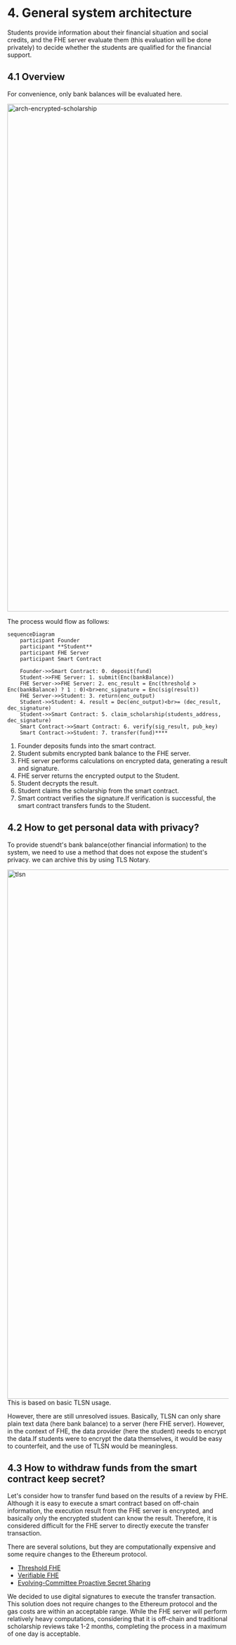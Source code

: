 # 4. General system architecture

Students provide information about their financial situation and social credits, and the FHE server evaluate them (this evaluation will be done privately) to decide whether the students are qualified for the financial support.

## 4.1 Overview
For convenience, only bank balances will be evaluated here.

<img width="1155" alt="arch-encrypted-scholarship" src="https://github.com/user-attachments/assets/73479ac4-b776-477c-95bb-1b804bfb1e23">

The process would flow as follows:

```mermaid
sequenceDiagram
    participant Founder
    participant **Student**
    participant FHE Server
    participant Smart Contract

    Founder->>Smart Contract: 0. deposit(fund)
    Student->>FHE Server: 1. submit(Enc(bankBalance))
    FHE Server->>FHE Server: 2. enc_result = Enc(threshold > Enc(bankBalance) ? 1 : 0)<br>enc_signature = Enc(sig(result))
    FHE Server->>Student: 3. return(enc_output)
    Student->>Student: 4. result = Dec(enc_output)<br>= (dec_result, dec_signature)
    Student->>Smart Contract: 5. claim_scholarship(students_address, dec_signature)
    Smart Contract->>Smart Contract: 6. verify(sig_result, pub_key)
    Smart Contract->>Student: 7. transfer(fund)****
```

1. Founder deposits funds into the smart contract.
2. Student submits encrypted bank balance to the FHE server.
3. FHE server performs calculations on encrypted data, generating a result and signature.
4. FHE server returns the encrypted output to the Student.
5. Student decrypts the result.
6. Student claims the scholarship from the smart contract.
7. Smart contract verifies the signature.If verification is successful, the smart contract transfers funds to the Student.

## 4.2 How to get personal data with privacy?

To provide stuendt's bank balance(other financial information) to the system, we need to use a method that does not expose the student's privacy.
we can archive this by using TLS Notary.


<img width="1204" alt="tlsn" src="https://github.com/user-attachments/assets/3c6a2492-f292-4b04-af0a-531351130c9f">
This is based on basic TLSN usage.

However, there are still unresolved issues.
Basically, TLSN can only share plain text data (here bank balance) to a server (here FHE server). However, in the context of FHE, the data provider (here the student) needs to encrypt the data.If students were to encrypt the data themselves, it would be easy to counterfeit, and the use of TLSN would be meaningless.

## 4.3 How to withdraw funds from the smart contract keep secret?

Let's consider how to transfer fund based on the results of a review by FHE.
Although it is easy to execute a smart contract based on off-chain information, the execution result from the FHE server is encrypted, and basically only the encrypted student can know the result.
Therefore, it is considered difficult for the FHE server to directly execute the transfer transaction.

There are several solutions, but they are computationally expensive and some require changes to the Ethereum protocol.

- [Threshold FHE](https://eprint.iacr.org/2017/257.pdf)
- [Verifiable FHE](https://eprint.iacr.org/2024/032)
- [Evolving-Committee Proactive Secret Sharing](https://eprint.iacr.org/2020/464.pdf)

We decided to use digital signatures to execute the transfer transaction.
This solution does not require changes to the Ethereum protocol and the gas costs are within an acceptable range.
While the FHE server will perform relatively heavy computations, considering that it is off-chain and traditional scholarship reviews take 1-2 months, completing the process in a maximum of one day is acceptable.
